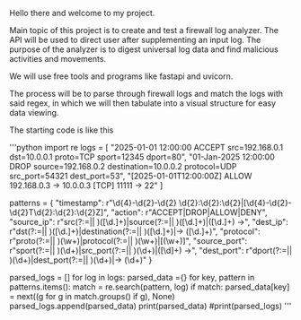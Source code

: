 Hello there and welcome to my project. 

Main topic of this project is to create and test a firewall log analyzer. The API will be used to direct user after supplementing an input log. The purpose of the analyzer is to digest universal log data and find malicious activities and movements. 

We will use free tools and programs like fastapi and uvicorn.


The process will be to parse through firewall logs and match the logs with said regex, in which we will then tabulate into a visual structure for easy data viewing. 

The starting code is like this

'''python
import re
logs = [
    "2025-01-01 12:00:00 ACCEPT src=192.168.0.1 dst=10.0.0.1 proto=TCP sport=12345 dport=80",
    "01-Jan-2025 12:00:00 DROP source=192.168.0.2 destination=10.0.0.2 protocol=UDP src_port=54321 dest_port=53",
    "[2025-01-01T12:00:00Z] ALLOW 192.168.0.3 -> 10.0.0.3 [TCP] 11111 -> 22"
]

patterns = {
    "timestamp": r"\d{4}-\d{2}-\d{2} \d{2}:\d{2}:\d{2}|\[\d{4}-\d{2}-\d{2}T\d{2}:\d{2}:\d{2}Z\]",
    "action": r"ACCEPT|DROP|ALLOW|DENY",
    "source_ip": r"src(?:=|| )([\d\.]+)|source(?:=|| )([\d\.]+)|([\d\.]+) ->",
    "dest_ip": r"dst(?:=|| )([\d\.]+)|destination(?:=|| )([\d\.]+)|-> ([\d\.]+)",
    "protocol": r"proto(?:=|| )(\w+)|protocol(?:=|| )(\w+)|\[(\w+)\]",
    "source_port": r"sport(?:=|| )(\d+)|src_port(?:=|| )(\d+)|([\d]+) ->",
    "dest_port": r"dport(?:=|| )(\d+)|dest_port(?:=|| )(\d+)|-> (\d+)"
}

parsed_logs = []
for log in logs:
  parsed_data ={}
  for key, pattern in patterns.items():
    match = re.search(pattern, log)
    if match:
      parsed_data[key] = next((g for g in match.groups() if g), None)
  parsed_logs.append(parsed_data)
  print(parsed_data)
#print(parsed_logs)
'''

